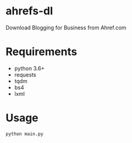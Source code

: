 # ahrefs-dl
 Download Blogging for Business from Ahref.com

# Requirements
 - python 3.6+
 - requests
 - tqdm
 - bs4
 - lxml

# Usage
 ```cmd
 python main.py
 ```

